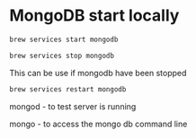 # MongoDB start locally

```bash
brew services start mongodb
```

```bash
brew services stop mongodb
```

This can be use if mongodb have been stopped

```bash
brew services restart mongodb
```

mongod - to test server is running

mongo - to access the mongo db command line
